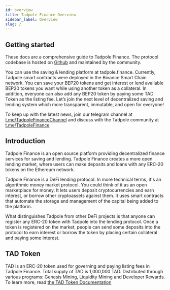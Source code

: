 ```yaml
---
id: overview
title: Tadpole Finance Overview
sidebar_label: Overview
slug: /
---
```


## Getting started

These docs are a comprehensive guide to Tadpole Finance. The protocol codebase is hosted on [Github](https://github.com/Tadpole-finance) and maintained by the community.

You can use the saving & lending platform at tadpole.finance. Currently, Tadpole smart contracts were deployed in the Binance Smart Chain network. You can save your BEP20 tokens and get interest or lend available BEP20 tokens you want while using another token as a collateral. In addition, everyone can also add any BEP20 token by paying some TAD Token as the listing fee. Let’s join the next level of decentralized saving and lending system which more transparent, immutable, and open for everyone!

To keep up with the latest news, join our telegram channel at [t.me/TadpoleFinanceChannel](https://t.me/TadpoleFinanceChannel) and discuss with the Tadpole community at [t.me/TadpoleFinance](https://t.me/TadpoleFinance)

## Introduction

Tadpole Finance is an open source platform providing decentralized finance services for saving and lending. Tadpole Finance creates a more open lending market, where users can make deposits and loans with any ERC-20 tokens on the Ethereum network.

Tadpole Finance is a DeFi lending protocol. In more technical terms, it's an algorithmic money market protocol. You could think of it as an open marketplace for money. It lets users deposit cryptocurrencies and earn interest, or borrow other cryptoassets against them. It uses smart contracts that automate the storage and management of the capital being added to the platform. 

What distinguishes Tadpole from other DeFi projects is that anyone can register any ERC-20 token with Tadpole into the lending protocol. Once a token is registered on the market, people can send some deposits into the protocol to earn interest or borrow the token by placing certain collateral and paying some interest.

## TAD Token

TAD is an ERC-20 token used for governing and paying listing fees in Tadpole Finance. Total supply of TAD is 1,000,000 TAD. Distributed through various programs: Genesis Mining, Liquidity Mining and Developer Rewards. To learn more, read [the TAD Token Documentation](tad-token)


